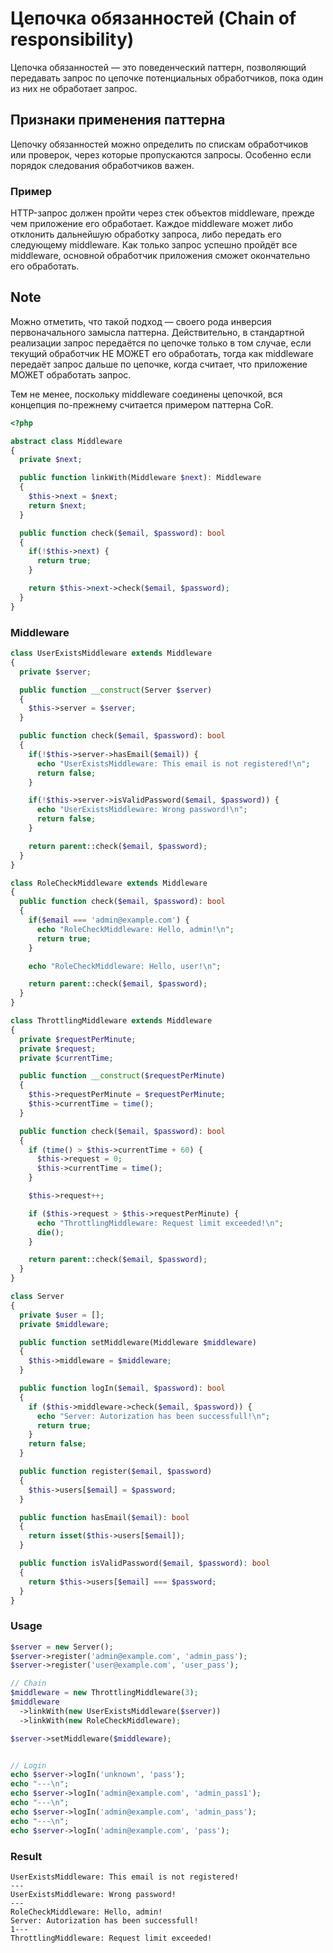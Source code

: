 # Цепочка обязанностей (Chain of responsibility)

Цепочка обязанностей — это поведенческий паттерн, позволяющий передавать запрос
по цепочке потенциальных обработчиков, пока один из них не обработает запрос.

## Признаки применения паттерна

Цепочку обязанностей можно определить по спискам обработчиков или проверок,
через которые пропускаются запросы. Особенно если порядок следования обработчиков важен.


### Пример

HTTP-запрос должен пройти через стек объектов middleware,
прежде чем приложение его обработает.
Каждое middleware может либо отклонить дальнейшую обработку запроса,
либо передать его следующему middleware.
Как только запрос успешно пройдёт все middleware,
основной обработчик приложения сможет окончательно его обработать.

## Note

Можно отметить, что такой подход — своего рода инверсия первоначального замысла паттерна.
Действительно, в стандартной реализации запрос передаётся по цепочке только в том случае,
если текущий обработчик НЕ МОЖЕТ его обработать,
тогда как middleware передаёт запрос дальше по цепочке,
когда считает, что приложение МОЖЕТ обработать запрос.

Тем не менее, поскольку middleware соединены цепочкой,
вся концепция по-прежнему считается примером паттерна CoR.

```php
<?php

abstract class Middleware
{
  private $next;

  public function linkWith(Middleware $next): Middleware
  {
    $this->next = $next;
    return $next;
  }

  public function check($email, $password): bool
  {
    if(!$this->next) {
      return true;
    }

    return $this->next->check($email, $password);
  }
}
```

### Middleware
```php
class UserExistsMiddleware extends Middleware
{
  private $server;

  public function __construct(Server $server)
  {
    $this->server = $server;
  }

  public function check($email, $password): bool
  {
    if(!$this->server->hasEmail($email)) {
      echo "UserExistsMiddleware: This email is not registered!\n";
      return false;
    }

    if(!$this->server->isValidPassword($email, $password)) {
      echo "UserExistsMiddleware: Wrong password!\n";
      return false;
    }

    return parent::check($email, $password);
  }
}

class RoleCheckMiddleware extends Middleware
{
  public function check($email, $password): bool
  {
    if($email === 'admin@example.com') {
      echo "RoleCheckMiddleware: Hello, admin!\n";
      return true;
    }

    echo "RoleCheckMiddleware: Hello, user!\n";

    return parent::check($email, $password);
  }
}

class ThrottlingMiddleware extends Middleware
{
  private $requestPerMinute;
  private $request;
  private $currentTime;

  public function __construct($requestPerMinute)
  {
    $this->requestPerMinute = $requestPerMinute;
    $this->currentTime = time();
  }

  public function check($email, $password): bool
  {
    if (time() > $this->currentTime + 60) {
      $this->request = 0;
      $this->currentTime = time();
    }

    $this->request++;

    if ($this->request > $this->requestPerMinute) {
      echo "ThrottlingMiddleware: Request limit exceeded!\n";
      die();
    }

    return parent::check($email, $password);
  }
}
```

```php
class Server
{
  private $user = [];
  private $middleware;

  public function setMiddleware(Middleware $middleware)
  {
    $this->middleware = $middleware;
  }

  public function logIn($email, $password): bool
  {
    if ($this->middleware->check($email, $password)) {
      echo "Server: Autorization has been successfull!\n";
      return true;
    }
    return false;
  }

  public function register($email, $password)
  {
    $this->users[$email] = $password;
  }

  public function hasEmail($email): bool
  {
    return isset($this->users[$email]);
  }

  public function isValidPassword($email, $password): bool
  {
    return $this->users[$email] === $password;
  }
}
```

### Usage

```php
$server = new Server();
$server->register('admin@example.com', 'admin_pass');
$server->register('user@example.com', 'user_pass');

// Chain
$middleware = new ThrottlingMiddleware(3);
$middleware
  ->linkWith(new UserExistsMiddleware($server))
  ->linkWith(new RoleCheckMiddleware);

$server->setMiddleware($middleware);


// Login
echo $server->logIn('unknown', 'pass');
echo "---\n";
echo $server->logIn('admin@example.com', 'admin_pass1');
echo "---\n";
echo $server->logIn('admin@example.com', 'admin_pass');
echo "---\n";
echo $server->logIn('admin@example.com', 'pass');
```

### Result

```
UserExistsMiddleware: This email is not registered!
---
UserExistsMiddleware: Wrong password!
---
RoleCheckMiddleware: Hello, admin!
Server: Autorization has been successfull!
1---
ThrottlingMiddleware: Request limit exceeded!
```
